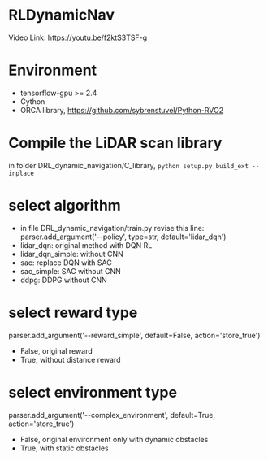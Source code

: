 # RLDynamicNav
Video Link: https://youtu.be/f2ktS3TSF-g

# Environment
- tensorflow-gpu >= 2.4
- Cython
- ORCA library, https://github.com/sybrenstuvel/Python-RVO2

# Compile the LiDAR scan library
in folder DRL_dynamic_navigation/C_library, ```python setup.py build_ext --inplace```

# select algorithm
- in file DRL_dynamic_navigation/train.py
revise this line: parser.add_argument('--policy', type=str, default='lidar_dqn')
- lidar_dqn: original method with DQN RL
- lidar_dqn_simple: without CNN
- sac: replace DQN with SAC
- sac_simple: SAC without CNN
- ddpg: DDPG without CNN

# select reward type
parser.add_argument('--reward_simple', default=False, action='store_true')
- False, original reward
- True, without distance reward

# select environment type
parser.add_argument('--complex_environment', default=True, action='store_true')
- False, original environment only with dynamic obstacles
- True, with static obstacles
